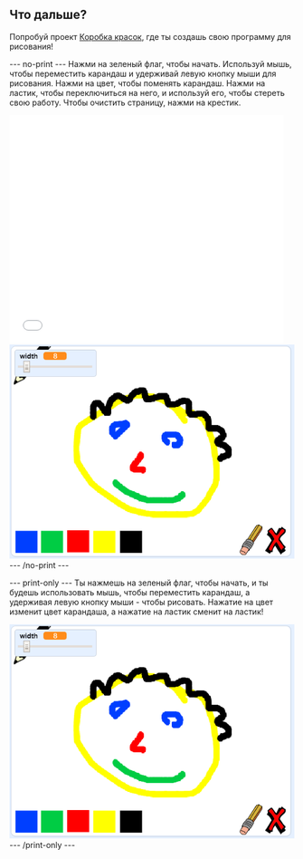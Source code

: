 ## Что дальше?

Попробуй проект [Коробка красок](https://projects.raspberrypi.org/en/projects/paint-box?utm_source=pathway&utm_medium=whatnext&utm_campaign=projects), где ты создашь свою программу для рисования!

--- no-print --- Нажми на зеленый флаг, чтобы начать. Используй мышь, чтобы переместить карандаш и удерживай левую кнопку мыши для рисования. Нажми на цвет, чтобы поменять карандаш. Нажми на ластик, чтобы переключиться на него, и используй его, чтобы стереть свою работу. Чтобы очистить страницу, нажми на крестик.

<div class="scratch-preview">
  <iframe allowtransparency="true" width="485" height="402" src="//scratch.mit.edu/projects/embed/267243161/?autostart=false" frameborder="0" scrolling="no"></iframe>
  <img src="images/paint-box-showcase.png">
</div>
--- /no-print ---

--- print-only --- Ты нажмешь на зеленый флаг, чтобы начать, и ты будешь использовать мышь, чтобы переместить карандаш, а удерживая левую кнопку мыши - чтобы рисовать. Нажатие на цвет изменит цвет карандаша, а нажатие на ластик сменит на ластик!

![витрина](images/paint-box-showcase.png) --- /print-only ---
